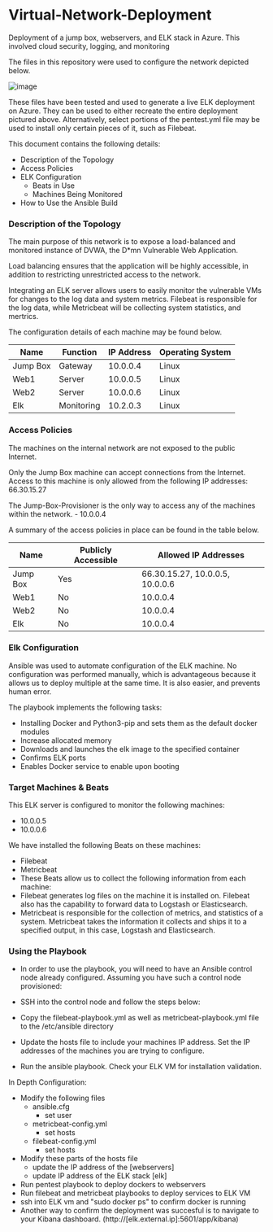# Virtual-Network-Deployment
Deployment of a jump box, webservers, and ELK stack in Azure. This involved cloud security, logging, and monitoring


The files in this repository were used to configure the network depicted below.

![image](https://user-images.githubusercontent.com/107807748/178535569-4dcdf209-ee41-462e-b2e8-48ff81903849.png)

These files have been tested and used to generate a live ELK deployment on Azure. They can be used to either recreate the entire deployment pictured above. Alternatively, select portions of the pentest.yml file may be used to install only certain pieces of it, such as Filebeat.

This document contains the following details:
- Description of the Topology
- Access Policies
- ELK Configuration
  - Beats in Use
  - Machines Being Monitored
- How to Use the Ansible Build


### Description of the Topology

The main purpose of this network is to expose a load-balanced and monitored instance of DVWA, the D*mn Vulnerable Web Application.

Load balancing ensures that the application will be highly accessible, in addition to restricting unrestricted access to the network.


Integrating an ELK server allows users to easily monitor the vulnerable VMs for changes to the log data and system metrics. Filebeat is responsible for the log data, while Metricbeat will be collecting system statistics, and mertrics.

The configuration details of each machine may be found below.

| Name     | Function   | IP Address | Operating System | 
|----------|------------|------------|------------------|
| Jump Box | Gateway    | 10.0.0.4   | Linux            |   
| Web1     | Server     | 10.0.0.5   | Linux            |   
| Web2     | Server     | 10.0.0.6   | Linux            |   
| Elk      | Monitoring | 10.2.0.3   | Linux            |  

### Access Policies

The machines on the internal network are not exposed to the public Internet. 

Only the Jump Box machine can accept connections from the Internet. Access to this machine is only allowed from the following IP addresses:
66.30.15.27

The Jump-Box-Provisioner is the only way to access any of the machines within the network. - 10.0.0.4

A summary of the access policies in place can be found in the table below.

| Name     | Publicly Accessible | Allowed IP Addresses            |
|----------|---------------------|---------------------------------|
| Jump Box | Yes                 | 66.30.15.27, 10.0.0.5, 10.0.0.6 |
| Web1     | No                  | 10.0.0.4                        |
| Web2     | No                  | 10.0.0.4                        |
| Elk      | No                  | 10.0.0.4                        |

### Elk Configuration

Ansible was used to automate configuration of the ELK machine. No configuration was performed manually, which is advantageous because it allows us to deploy multiple at the same time. It is also easier, and prevents human error.

The playbook implements the following tasks:
- Installing Docker and Python3-pip and sets them as the default docker modules
- Increase allocated memory
- Downloads and launches the elk image to the specified container
- Confirms ELK ports
- Enables Docker service to enable upon booting


### Target Machines & Beats
This ELK server is configured to monitor the following machines:
- 10.0.0.5
- 10.0.0.6

We have installed the following Beats on these machines:
- Filebeat
- Metricbeat
- These Beats allow us to collect the following information from each machine:
- Filebeat generates log files on the machine it is installed on. Filebeat also has the capability to forward data to Logstash or Elasticsearch.
- Metricbeat is responsible for the collection of metrics, and statistics of a system. Metricbeat takes the information it collects and ships it to a specified output, in this case, Logstash and Elasticsearch.


### Using the Playbook
- In order to use the playbook, you will need to have an Ansible control node already configured. Assuming you have such a control node provisioned: 

- SSH into the control node and follow the steps below:
- Copy the filebeat-playbook.yml as well as metricbeat-playbook.yml file to the /etc/ansible directory
- Update the hosts file to include your machines IP address. Set the IP addresses of the machines you are trying to configure.
- Run the ansible playbook. Check your ELK VM for installation validation.

In Depth Configuration:
- Modify the following files
  - ansible.cfg
    - set user
  - metricbeat-config.yml
    - set hosts 
  - filebeat-config.yml
    - set hosts
- Modify these parts of the hosts file 
  - update the IP address of the [webservers]
  - update IP address of the ELK stack [elk]
- Run pentest playbook to deploy dockers to webservers
- Run filebeat and metricbeat playbooks to deploy services to ELK VM
- ssh into ELK vm and "sudo docker ps" to confirm docker is running
- Another way to confirm the deployment was succesful is to navigate to your Kibana dashboard. (http://[elk.external.ip]:5601/app/kibana)
